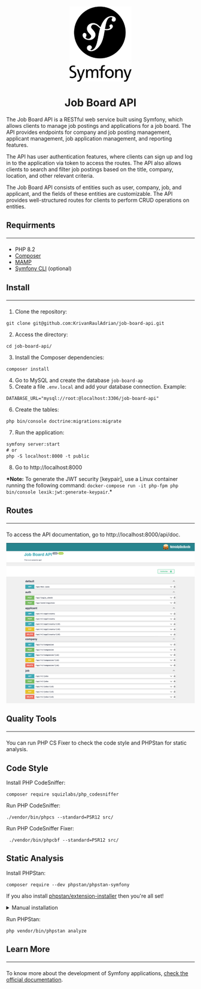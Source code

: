 <p align="center">
  <img align="center" height="200" src=" public/symfony.png">
</p>

<h1 align="center">Job Board API</h1>

The Job Board API is a RESTful web service built using Symfony, which allows clients to manage job postings and applications for a job board. The API provides endpoints for company and job posting management, applicant management, job application management, and reporting features.

The API has user authentication features, where clients can sign up and log in to the application via token to access the routes. The API also allows clients to search and filter job postings based on the title, company, location, and other relevant criteria.

The Job Board API consists of entities such as user, company, job, and applicant, and the fields of these entities are customizable. The API provides well-structured routes for clients to perform CRUD operations on entities.

## Requirments <hr/>

- PHP 8.2
- <a href="https://getcomposer.org/" rel="nofollow">Composer</a>
- <a href="https://www.mamp.info/en/mamp/windows/" rel="nofollow">MAMP</a>
- <a href="https://symfony.com/download" rel="nofollow">Symfony CLI</a> (optional)

## Install <hr/>

1. Clone the repository:

```
git clone git@github.com:KrivanRaulAdrian/job-board-api.git
```

2. Access the directory:

```
cd job-board-api/
```

3. Install the Composer dependencies:

```
composer install
```

4. Go to MySQL and create the database `job-board-ap`
5. Create a file `.env.local` and add your database connection. Example:

```dotenv
DATABASE_URL="mysql://root:@localhost:3306/job-board-api"
```

6. Create the tables:

```
php bin/console doctrine:migrations:migrate
```

7. Run the application:

```
symfony server:start
# or
php -S localhost:8000 -t public
```

8. Go to http://localhost:8000

**\*Note:** To generate the JWT security [keypair], use a Linux container running the following command: `docker-compose run -it php-fpm php bin/console lexik:jwt:generate-keypair`.\*

## Routes <hr/>

To access the API documentation, go to http://localhost:8000/api/doc.

<p align="center">
  <img align="center" src=" public/job-board-api.png">
</p>

## Quality Tools <hr/>

You can run PHP CS Fixer to check the code style and PHPStan for static analysis.

## Code Style

Install PHP CodeSniffer:

```
composer require squizlabs/php_codesniffer
```

Run PHP CodeSniffer:

```
./vendor/bin/phpcs --standard=PSR12 src/
```

Run PHP CodeSniffer Fixer:

```
 ./vendor/bin/phpcbf --standard=PSR12 src/
```

## Static Analysis

Install PHPStan:

```
composer require --dev phpstan/phpstan-symfony
```

If you also install [phpstan/extension-installer](https://github.com/phpstan/extension-installer) then you're all set!

<details>
  <summary>Manual installation</summary>

If you don't want to use `phpstan/extension-installer`, include extension.neon in your project's PHPStan config:

```
includes:
    - vendor/phpstan/phpstan-symfony/extension.neon
```

To perform framework-specific checks, include also this file:

```
includes:
    - vendor/phpstan/phpstan-symfony/rules.neon
```

</details>

Run PHPStan:

```
php vendor/bin/phpstan analyze
```

## Learn More <hr/>

To know more about the development of Symfony applications, [check the official documentation](https://symfony.com/doc/current/index.html).
